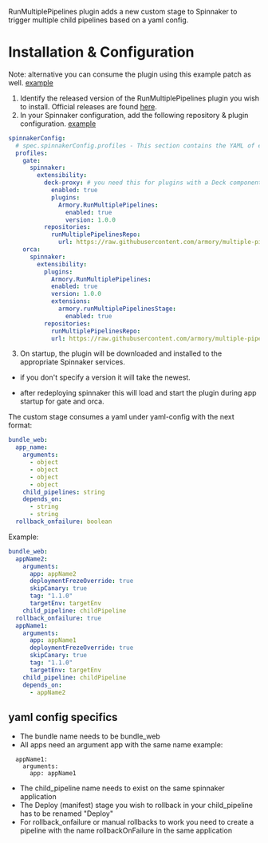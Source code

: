RunMultiplePipelines plugin adds a new custom stage to Spinnaker to trigger multiple child pipelines based on a yaml config.
# Installation & Configuration
Note: alternative you can consume the plugin using this example patch as well. [example](https://github.com/armory/multiple-pipelines-plugin-releases/blob/main/plugins/custom/patch-plugin-multiple-pipelines-2.yml)
1. Identify the released version of the RunMultiplePipelines plugin you wish to install. Official releases are found [here](https://github.com/armory/multiple-pipelines-plugin-releases).
2. In your Spinnaker configuration, add the following repository & plugin configuration. [example](https://github.com/armory/multiple-pipelines-plugin-releases/blob/main/plugins/custom/patch-plugin-multiple-pipelines.yml)
```yaml
spinnakerConfig:
  # spec.spinnakerConfig.profiles - This section contains the YAML of each service's profile
  profiles:
    gate:
      spinnaker:
        extensibility:
          deck-proxy: # you need this for plugins with a Deck component
            enabled: true
            plugins:
              Armory.RunMultiplePipelines:
                enabled: true
                version: 1.0.0
          repositories:
            runMultiplePipelinesRepo:
              url: https://raw.githubusercontent.com/armory/multiple-pipelines-plugin-releases/main/plugins.json
    orca:
      spinnaker:
        extensibility:
          plugins:
            Armory.RunMultiplePipelines:
            enabled: true
            version: 1.0.0
            extensions:
              armory.runMultiplePipelinesStage:
                enabled: true
          repositories:
            runMultiplePipelinesRepo:
            url: https://raw.githubusercontent.com/armory/multiple-pipelines-plugin-releases/main/plugins.json
```
3. On startup, the plugin will be downloaded and installed to the appropriate Spinnaker services.

- if you don't specify a version it will take the newest.

- after redeploying spinnaker this will load and start the plugin during app startup for gate and orca.

The custom stage consumes a yaml under yaml-config with the next format:
```yaml
bundle_web: 
  app_name: 
    arguments: 
      - object
      - object
      - object
      - object
    child_pipelines: string
    depends_on: 
      - string
      - string
  rollback_onfailure: boolean
```
Example:
```yaml
bundle_web:
  appName2:
    arguments:
      app: appName2
      deploymentFrezeOverride: true
      skipCanary: true
      tag: "1.1.0"
      targetEnv: targetEnv
    child_pipeline: childPipeline
  rollback_onfailure: true
  appName1:
    arguments:
      app: appName1
      deploymentFrezeOverride: true
      skipCanary: true
      tag: "1.1.0"
      targetEnv: targetEnv
    child_pipeline: childPipeline
    depends_on:
      - appName2
```

## yaml config specifics
- The bundle name needs to be bundle_web
- All apps need an argument app with the same name example:
```
  appName1:
    arguments:
      app: appName1
  ```
- The child_pipeline name needs to exist on the same spinnaker application
- The Deploy (manifest) stage you wish to rollback in your child_pipeline has to be renamed "Deploy"
- For rollback_onfailure or manual rollbacks to work you need to create a pipeline with the name rollbackOnFailure in the same application
